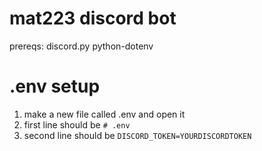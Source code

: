 # mat223 discord bot
prereqs:
discord.py
python-dotenv

# .env setup
1. make a new file called .env and open it
2. first line should be `# .env`
3. second line should be `DISCORD_TOKEN=YOURDISCORDTOKEN`

